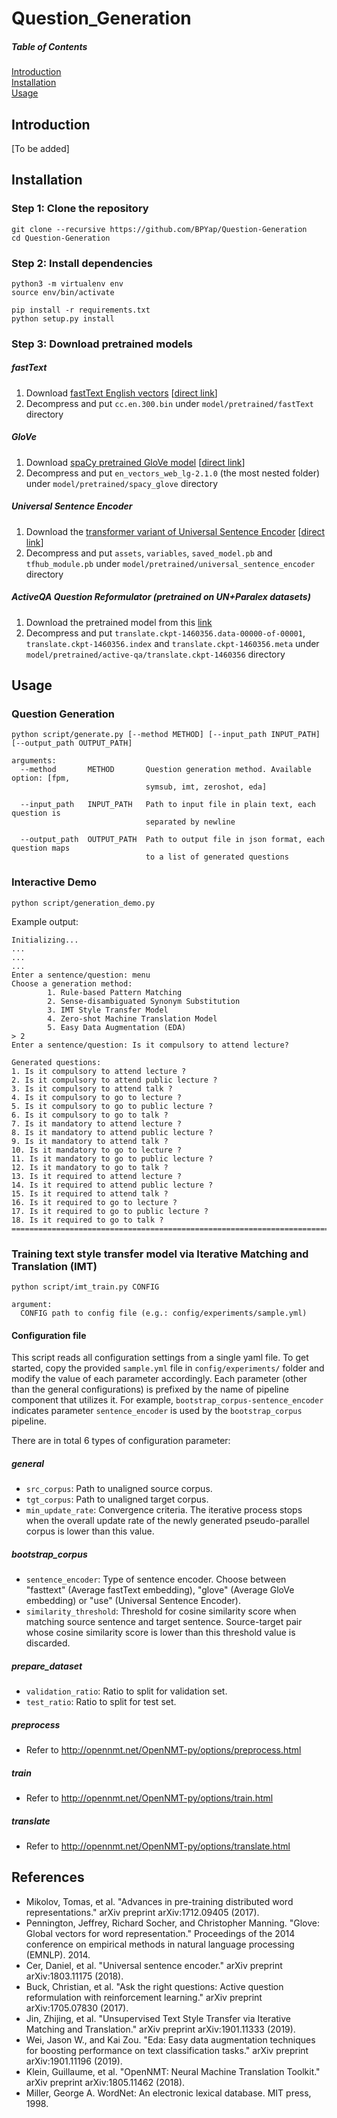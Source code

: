 # Question_Generation

##### Table of Contents  
[Introduction](#introduction)  
[Installation](#installation)  
[Usage](#usage) 

## Introduction
[To be added]

## Installation
### Step 1: Clone the repository
```
git clone --recursive https://github.com/BPYap/Question-Generation
cd Question-Generation
```
### Step 2: Install dependencies
```
python3 -m virtualenv env
source env/bin/activate

pip install -r requirements.txt
python setup.py install
```
### Step 3: Download pretrained models
##### fastText
1. Download [fastText English vectors](https://fasttext.cc/docs/en/crawl-vectors.html) [[direct link](https://dl.fbaipublicfiles.com/fasttext/vectors-crawl/cc.en.300.bin.gz)]
2. Decompress and put `cc.en.300.bin` under `model/pretrained/fastText` directory
##### GloVe
1. Download [spaCy pretrained GloVe model](https://spacy.io/models/en#en_vectors_web_lg) [[direct link](https://github.com/explosion/spacy-models/releases/download/en_vectors_web_lg-2.1.0/en_vectors_web_lg-2.1.0.tar.gz)]
2. Decompress and put `en_vectors_web_lg-2.1.0` (the most nested folder) under `model/pretrained/spacy_glove` directory
##### Universal Sentence Encoder
1. Download the [transformer variant of Universal Sentence Encoder](https://tfhub.dev/google/universal-sentence-encoder-large/3) [[direct link](https://tfhub.dev/google/universal-sentence-encoder-large/3?tf-hub-format=compressed)]
2. Decompress and put `assets`, `variables`, `saved_model.pb` and `tfhub_module.pb` under `model/pretrained/universal_sentence_encoder` directory
##### ActiveQA Question Reformulator (pretrained on UN+Paralex datasets)
1. Download the pretrained model from this [link](https://storage.googleapis.com/pretrained_models/translate.ckpt-1460356.zip)
2. Decompress and put `translate.ckpt-1460356.data-00000-of-00001`, `translate.ckpt-1460356.index` and `translate.ckpt-1460356.meta` under `model/pretrained/active-qa/translate.ckpt-1460356` directory

## Usage
### Question Generation
```
python script/generate.py [--method METHOD] [--input_path INPUT_PATH] [--output_path OUTPUT_PATH]

arguments:
  --method       METHOD       Question generation method. Available option: [fpm,
                              symsub, imt, zeroshot, eda]
                            
  --input_path   INPUT_PATH   Path to input file in plain text, each question is
                              separated by newline
                            
  --output_path  OUTPUT_PATH  Path to output file in json format, each question maps 
                              to a list of generated questions
```

### Interactive Demo
```
python script/generation_demo.py
```

Example output:
```
Initializing...
...
...
...
Enter a sentence/question: menu
Choose a generation method:
        1. Rule-based Pattern Matching
        2. Sense-disambiguated Synonym Substitution
        3. IMT Style Transfer Model
        4. Zero-shot Machine Translation Model
        5. Easy Data Augmentation (EDA)
> 2
Enter a sentence/question: Is it compulsory to attend lecture?

Generated questions:
1. Is it compulsory to attend lecture ?
2. Is it compulsory to attend public lecture ?
3. Is it compulsory to attend talk ?
4. Is it compulsory to go to lecture ?
5. Is it compulsory to go to public lecture ?
6. Is it compulsory to go to talk ?
7. Is it mandatory to attend lecture ?
8. Is it mandatory to attend public lecture ?
9. Is it mandatory to attend talk ?
10. Is it mandatory to go to lecture ?
11. Is it mandatory to go to public lecture ?
12. Is it mandatory to go to talk ?
13. Is it required to attend lecture ?
14. Is it required to attend public lecture ?
15. Is it required to attend talk ?
16. Is it required to go to lecture ?
17. Is it required to go to public lecture ?
18. Is it required to go to talk ?
====================================================================================================
```

### Training text style transfer model via Iterative Matching and Translation (IMT)
```
python script/imt_train.py CONFIG

argument:
  CONFIG path to config file (e.g.: config/experiments/sample.yml)
```

#### Configuration file
This script reads all configuration settings from a single yaml file. To get started, copy the provided `sample.yml` file in `config/experiments/` folder and modify the value of each parameter accordingly. Each parameter (other than the general configurations) is prefixed by the name of pipeline component that utilizes it. For example, `bootstrap_corpus-sentence_encoder` indicates parameter `sentence_encoder` is used by the `bootstrap_corpus` pipeline.

There are in total 6 types of configuration parameter:
##### general
 - `src_corpus`: Path to unaligned source corpus.
 - `tgt_corpus`: Path to unaligned target corpus.
 - `min_update_rate`: Convergence criteria. The iterative process stops when the overall update rate of the newly generated pseudo-parallel corpus is lower than this value.
 
##### bootstrap_corpus
 - `sentence_encoder`: Type of sentence encoder. Choose between "fasttext" (Average fastText embedding), "glove" (Average GloVe embedding) or "use" (Universal Sentence Encoder).
 - `similarity_threshold`: Threshold for cosine similarity score when matching source sentence and target sentence. Source-target pair whose cosine similarity score is lower than this threshold value is discarded.

##### prepare_dataset
 - `validation_ratio`: Ratio to split for validation set.
 - `test_ratio`: Ratio to split for test set.
 
##### preprocess
 - Refer to http://opennmt.net/OpenNMT-py/options/preprocess.html
 
##### train
 - Refer to http://opennmt.net/OpenNMT-py/options/train.html
 
##### translate
 - Refer to http://opennmt.net/OpenNMT-py/options/translate.html

## References
- Mikolov, Tomas, et al. "Advances in pre-training distributed word representations." arXiv preprint arXiv:1712.09405 (2017).
- Pennington, Jeffrey, Richard Socher, and Christopher Manning. "Glove: Global vectors for word representation." Proceedings of the 2014 conference on empirical methods in natural language processing (EMNLP). 2014.
- Cer, Daniel, et al. "Universal sentence encoder." arXiv preprint arXiv:1803.11175 (2018).
- Buck, Christian, et al. "Ask the right questions: Active question reformulation with reinforcement learning." arXiv preprint arXiv:1705.07830 (2017).
- Jin, Zhijing, et al. "Unsupervised Text Style Transfer via Iterative Matching and Translation." arXiv preprint arXiv:1901.11333 (2019).
- Wei, Jason W., and Kai Zou. "Eda: Easy data augmentation techniques for boosting performance on text classification tasks." arXiv preprint arXiv:1901.11196 (2019).
- Klein, Guillaume, et al. "OpenNMT: Neural Machine Translation Toolkit." arXiv preprint arXiv:1805.11462 (2018).
- Miller, George A. WordNet: An electronic lexical database. MIT press, 1998.